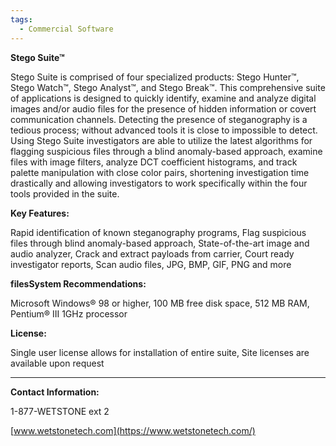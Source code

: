 ```yaml
---
tags:
  - Commercial Software
---
```

**Stego Suite™**

Stego Suite is comprised of four specialized products: Stego Hunter™,
Stego Watch™, Stego Analyst™, and Stego Break™. This comprehensive suite
of applications is designed to quickly identify, examine and analyze
digital images and/or audio files for the presence of hidden information
or covert communication channels. Detecting the presence of
steganography is a tedious process; without advanced tools it is close
to impossible to detect. Using Stego Suite investigators are able to
utilize the latest algorithms for flagging suspicious files through a
blind anomaly-based approach, examine files with image filters, analyze
DCT coefficient histograms, and track palette manipulation with close
color pairs, shortening investigation time drastically and allowing
investigators to work specifically within the four tools provided in the
suite.

**Key Features:**

Rapid identification of known steganography programs, Flag suspicious
files through blind anomaly-based approach, State-of-the-art image and
audio analyzer, Crack and extract payloads from carrier, Court ready
investigator reports, Scan audio files, JPG, BMP, GIF, PNG and more

**filesSystem Recommendations:**

Microsoft Windows® 98 or higher, 100 MB free disk space, 512 MB RAM,
Pentium® III 1GHz processor

**License:**

Single user license allows for installation of entire suite, Site
licenses are available upon request

------------------------------------------------------------------------

**Contact Information:**

1-877-WETSTONE ext 2

[www.wetstonetech.com](https://www.wetstonetech.com/)

